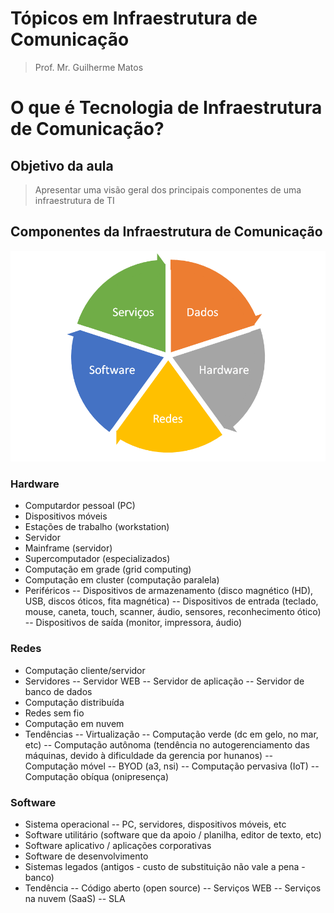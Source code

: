 # Tópicos em Infraestrutura de Comunicação

> Prof. Mr. Guilherme Matos

# O que é Tecnologia de Infraestrutura de Comunicação?

## Objetivo da aula

> Apresentar uma visão geral dos principais componentes de uma infraestrutura de TI

## Componentes da Infraestrutura de Comunicação

<img src="https://github.com/guimvmatos/TIC/blob/gh-pages/Images/Componentes%20Infrastrutura%20de%20Comunicação.png">


### Hardware

- Computardor pessoal (PC)
- Dispositivos móveis
- Estações de trabalho (workstation)
- Servidor
- Mainframe (servidor)
- Supercomputador (especializados)
- Computação em grade (grid computing)
- Computação em cluster (computação paralela)
- Periféricos
-- Dispositivos de armazenamento (disco magnético (HD), USB, discos óticos, fita magnética)
-- Dispositivos de entrada (teclado, mouse, caneta, touch, scanner, áudio, sensores, reconhecimento ótico)
-- Dispositivos de saída (monitor, impressora, áudio)

### Redes

- Computação cliente/servidor
- Servidores
-- Servidor WEB
-- Servidor de aplicação
-- Servidor de banco de dados
- Computação distribuída
- Redes sem fio
- Computação em nuvem
- Tendências
-- Virtualização
-- Computação verde (dc em gelo, no mar, etc)
-- Computação autônoma (tendência no autogerenciamento das máquinas, devido à dificuldade da gerencia por hunanos)
-- Computação móvel
-- BYOD (a3, nsi)
-- Computação pervasiva (IoT)
-- Computação obíqua (onipresença)

### Software

- Sistema operacional
-- PC, servidores, dispositivos móveis, etc
- Software utilitário (software que da apoio / planilha, editor de texto, etc)
- Software aplicativo / aplicações corporativas
- Software de desenvolvimento
- Sistemas legados (antigos - custo de substituição não vale a pena - banco)
- Tendência
-- Código aberto (open source)
-- Serviços WEB
-- Serviços na nuvem (SaaS)
-- SLA

